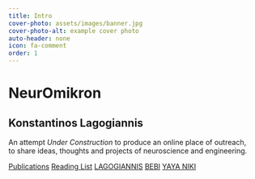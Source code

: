 ```yaml
---
title: Intro
cover-photo: assets/images/banner.jpg
cover-photo-alt: example cover photo
auto-header: none
icon: fa-comment
order: 1
---
```

# NeurOmikron
## Konstantinos Lagogiannis 
An attempt _Under Construction_ to produce an online place of outreach,  
to share  ideas, thoughts and projects of neuroscience and engineering.  

<footer>
  <a href="#publications" class="button scrolly">Publications</a>  <a href="#reading-list" class="button scrolly">Reading List</a>
   <a href="#reading-list" class="button scrolly">LAGOGIANNIS</a> <a href="#reading-list" class="button scrolly">BEBI</a> <a href="#reading-list" class="button scrolly">YAYA NIKI</a>
</footer>


